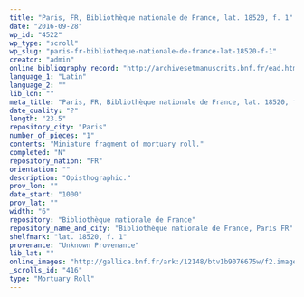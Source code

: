 ```yaml
---
title: "Paris, FR, Bibliothèque nationale de France, lat. 18520, f. 1"
date: "2016-09-28"
wp_id: "4522"
wp_type: "scroll"
wp_slug: "paris-fr-bibliotheque-nationale-de-france-lat-18520-f-1"
creator: "admin"
online_bibliography_record: "http://archivesetmanuscrits.bnf.fr/ead.html?id=FRBNFEAD000069310"
language_1: "Latin"
language_2: ""
lib_lon: ""
meta_title: "Paris, FR, Bibliothèque nationale de France, lat. 18520, f. 1"
date_quality: "?"
length: "23.5"
repository_city: "Paris"
number_of_pieces: "1"
contents: "Miniature fragment of mortuary roll."
completed: "N"
repository_nation: "FR"
orientation: ""
description: "Opisthographic."
prov_lon: ""
date_start: "1000"
prov_lat: ""
width: "6"
repository: "Bibliothèque nationale de France"
repository_name_and_city: "Bibliothèque nationale de France, Paris FR"
shelfmark: "lat. 18520, f. 1"
provenance: "Unknown Provenance"
lib_lat: ""
online_images: "http://gallica.bnf.fr/ark:/12148/btv1b9076675w/f2.image.r=18520.langEN"
_scrolls_id: "416"
type: "Mortuary Roll"
---
```



